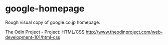 # google-homepage
Rough visual copy of google.co.jp homepage.


The Odin Project - Project: HTML/CSS
http://www.theodinproject.com/web-development-101/html-css